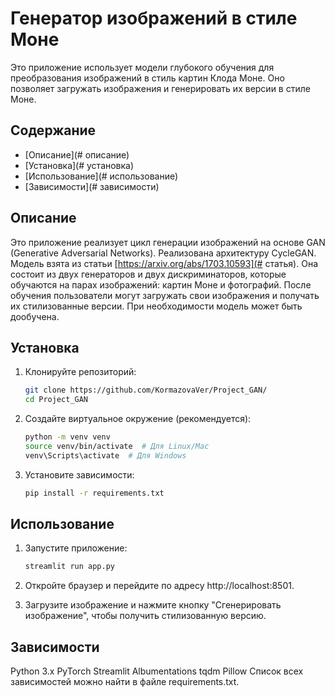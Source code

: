 # Генератор изображений в стиле Моне

Это приложение использует модели глубокого обучения для преобразования изображений в стиль картин Клода Моне.
Оно позволяет загружать изображения и генерировать их версии в стиле Моне.

## Содержание

- [Описание](# описание)
- [Установка](# установка)
- [Использование](# использование)
- [Зависимости](# зависимости)


## Описание

Это приложение реализует цикл генерации изображений на основе GAN (Generative Adversarial Networks).
Реализована архитектуру CycleGAN. Модель взята из статьи [https://arxiv.org/abs/1703.10593](# статья).
Она состоит из двух генераторов и двух дискриминаторов, которые обучаются на парах изображений:
картин Моне и фотографий. После обучения пользователи могут загружать свои изображения и получать
их стилизованные версии. При необходимости модель может быть дообучена.

## Установка

1. Клонируйте репозиторий:

   ```bash
   git clone https://github.com/KormazovaVer/Project_GAN/
   cd Project_GAN
   
2. Создайте виртуальное окружение (рекомендуется):

   ```bash
   python -m venv venv
   source venv/bin/activate  # Для Linux/Mac
   venv\Scripts\activate  # Для Windows
   
3. Установите зависимости:

   ```bash
   pip install -r requirements.txt
   
## Использование

1. Запустите приложение:

   ```bash
   streamlit run app.py
   
2. Откройте браузер и перейдите по адресу http://localhost:8501.

3. Загрузите изображение и нажмите кнопку "Сгенерировать изображение", чтобы получить стилизованную версию.

## Зависимости
Python 3.x
PyTorch
Streamlit
Albumentations
tqdm
Pillow
Список всех зависимостей можно найти в файле requirements.txt.

